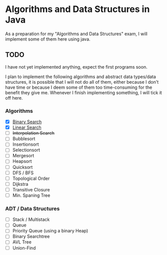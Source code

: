 # Algorithms and Data Structures in Java

As a preparation for my "Algorithms and Data Structures" exam, I will implement some of them here using java.

## TODO
I have not yet implemented anything, expect the first programs soon.

I plan to implement the following algorithms and abstract data types/data structures, it is possible that I will not do all of them, either because I don't have time or because I deem some of them too time-consuming for the benefit they give me.
Whenever I finish implementing something, I will tick it off here.

### Algorithms
- [X] [Binary Search](src/main/patrick96/ad_java/search/Search.java)
- [X] [Linear Search](src/main/patrick96/ad_java/search/Search.java)
- [ ] ~~Interpolation Search~~
- [ ] Bubblesort
- [ ] Insertionsort
- [ ] Selectionsort
- [ ] Mergesort
- [ ] Heapsort
- [ ] Quicksort
- [ ] DFS / BFS
- [ ] Topological Order
- [ ] Dijkstra
- [ ] Transitive Closure
- [ ] Min. Spaning Tree

### ADT / Data Structures
- [ ] Stack / Multistack
- [ ] Queue
- [ ] Priority Queue (using a binary Heap)
- [ ] Binary Searchtree
- [ ] AVL Tree
- [ ] Union-Find
